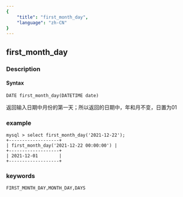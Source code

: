 ```yaml
---
{
    "title": "first_month_day",
    "language": "zh-CN"
}
---
```


<!-- 
Licensed to the Apache Software Foundation (ASF) under one
or more contributor license agreements.  See the NOTICE file
distributed with this work for additional information
regarding copyright ownership.  The ASF licenses this file
to you under the Apache License, Version 2.0 (the
"License"); you may not use this file except in compliance
with the License.  You may obtain a copy of the License at

  http://www.apache.org/licenses/LICENSE-2.0

Unless required by applicable law or agreed to in writing,
software distributed under the License is distributed on an
"AS IS" BASIS, WITHOUT WARRANTIES OR CONDITIONS OF ANY
KIND, either express or implied.  See the License for the
specific language governing permissions and limitations
under the License.
-->

## first_month_day
### Description
#### Syntax

`DATE first_month_day(DATETIME date)`

返回输入日期中月份的第一天；所以返回的日期中，年和月不变，日置为01

### example

```
mysql > select first_month_day('2021-12-22');
+-------------------+
| first_month_day('2021-12-22 00:00:00') |
+-------------------+
| 2021-12-01        |
+-------------------+
```

### keywords
    FIRST_MONTH_DAY,MONTH_DAY,DAYS